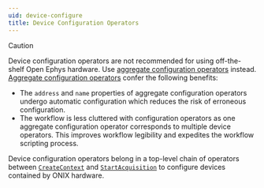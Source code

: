 ```yaml
---
uid: device-configure
title: Device Configuration Operators
---
```


> [!CAUTION]
>  Device configuration operators are not recommended for using off-the-shelf Open Ephys hardware. Use [aggregate configuration operators](xref:configure) instead. [Aggregate configuration operators](xref:configure) confer the following benefits:
> - The `address` and `name` properties of aggregate configuration operators undergo automatic configuration which reduces the risk of erroneous configuration.
> - The workflow is less cluttered with configuration operators as one aggregate configuration operator corresponds to multiple device operators. This improves workflow legibility and expedites the workflow scripting process.

Device configuration operators belong in a top-level chain of operators between [`CreateContext`](xref:OpenEphys.Onix1.CreateContext) and [`StartAcquisition`](xref:OpenEphys.Onix1.StartAcquisition) to configure devices contained by ONIX hardware.